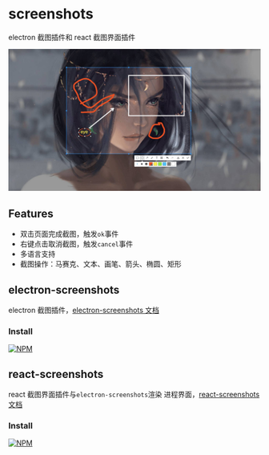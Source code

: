# screenshots

electron 截图插件和 react 截图界面插件

![react-screenshots](./screenshot.jpg)

## Features

- 双击页面完成截图，触发`ok`事件
- 右键点击取消截图，触发`cancel`事件
- 多语言支持
- 截图操作：马赛克、文本、画笔、箭头、椭圆、矩形

## electron-screenshots

electron 截图插件，[electron-screenshots 文档](./packages/electron-screenshots/README.md)

### Install

[![NPM](https://nodei.co/npm/electron-screenshots.png?downloads=true&downloadRank=true&stars=true)](https://nodei.co/npm/electron-screenshots/)

## react-screenshots

react 截图界面插件与`electron-screenshots`渲染 进程界面，[react-screenshots 文档](./packages/react-screenshots/README.md)

### Install

[![NPM](https://nodei.co/npm/react-screenshots.png?downloads=true&downloadRank=true&stars=true)](https://nodei.co/npm/react-screenshots/)
